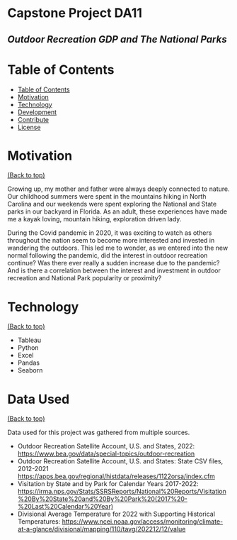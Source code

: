 # Capstone Project DA11
## _Outdoor Recreation GDP and The National Parks_


# Table of Contents

- [Table of Contents](#table-of-contents)
- [Motivation](#motivation)
- [Technology](#technology)
- [Development](#development)
- [Contribute](#contribute)
- [License](#license)

# Motivation
[(Back to top)](#table-of-contents)

Growing up, my mother and father were always deeply connected to nature. Our childhood summers were spent in the mountains hiking in North Carolina and our weekends were spent exploring the National and State parks in our backyard in Florida. As an adult, these experiences have made me a kayak loving, mountain hiking, exploration driven lady. 

During the Covid pandemic in 2020, it was exciting to watch as others throughout the nation seem to become more interested and invested in wandering the outdoors. This led me to wonder, as we entered into the new normal following the pandemic, did the interest in outdoor recreation continue? Was there ever really a sudden increase due to the pandemic? And is there a correlation between the interest and investment in outdoor recreation and National Park popularity or proximity?


# Technology
[(Back to top)](#table-of-contents)

- Tableau
- Python
- Excel
- Pandas
- Seaborn

# Data Used
[(Back to top)](#table-of-contents)

Data used for this project was gathered from multiple sources.

- Outdoor Recreation Satellite Account, U.S. and States, 2022: https://www.bea.gov/data/special-topics/outdoor-recreation
- Outdoor Recreation Satellite Account, U.S. and States: State CSV files, 2012-2021 https://apps.bea.gov/regional/histdata/releases/1122orsa/index.cfm
- Visitation by State and by Park for Calendar Years 2017-2022: https://irma.nps.gov/Stats/SSRSReports/National%20Reports/Visitation%20By%20State%20and%20By%20Park%20(2017%20-%20Last%20Calendar%20Year)
- Divisional Average Temperature for 2022 with Supporting Historical Temperatures: https://www.ncei.noaa.gov/access/monitoring/climate-at-a-glance/divisional/mapping/110/tavg/202212/12/value

```